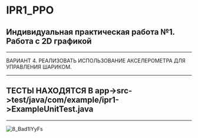 # IPR1_PPO
## Индивидуальная практическая работа №1. Работа с 2D графикой
____
ВАРИАНТ 4. РЕАЛИЗОВАТЬ ИСПОЛЬЗОВАНИЕ АКСЕЛЕРОМЕТРА ДЛЯ УПРАВЛЕНИЯ ШАРИКОМ.
___
## ТЕСТЫ НАХОДЯТСЯ В app->src->test/java/com/example/ipr1->ExampleUnitTest.java
____
![8_Bad1lYyFs](https://user-imagtest/java/com/example/ipr1es.githubusercontent.com/54409358/211218940-18ae9503-8a19-47c4-bba6-a2c011aa7b34.jpg)
